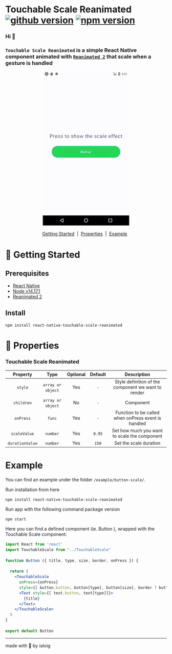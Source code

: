 
# Touchable Scale Reanimated [![github version](https://img.shields.io/github/package-json/v/ialoig/react-native-touchable-scale-reanimated)](https://img.shields.io/github/package-json/v/ialoig/react-native-touchable-scale-reanimated) [![npm version](https://img.shields.io/npm/v/react-native-touchable-scale-reanimated-reanimated?color=red)](https://img.shields.io/npm/v/react-native-touchable-scale-reanimated-reanimated?color=red)

### Hi 👋

### `Touchable Scale Reanimated` is a simple React Native component animated with [`Reanimated 2`](https://www.reanimated2.com/) that scale when a gesture is handled

<p align="center">
  <img src="./example/button-scale/src/assets/img/scale-button.gif" alt="TouchableScale">
</p>

<div align="center">
  <a href="#GettingStarted">Getting Started</a> &nbsp;|&nbsp;
  <a href="#Properties">Properties</a> &nbsp;|&nbsp;
  <a href="#Example">Example</a> &nbsp;
</div>

<h1 id="Getting-Started">🚀 Getting Started</h1>

## Prerequisites

* [React Native](https://facebook.github.io/react-native/docs/getting-started.html)
* [Node v14.17.1](https://nodejs.org/en/)
* [Reanimated 2](https://docs.swmansion.com/react-native-reanimated/)

## Install

```shell
npm install react-native-touchable-scale-reanimated
```

<h1 id="Properties">📝 Properties</h1>

### Touchable Scale Reanimated

| Property                      | Type                                                  | Optional |  Default                                                                                                                                                                                       | Description                                              |
| :-----: | :---------------------------------------------------: | :-------:| :-----------------------------------------------: | :--------------------:|
| `style`| `array or object`|Yes| `-`| Style definition of the component we want to render|
| `children`| `array or object`|No|`-`| Component|
| `onPress`| `func`|Yes|`-`| Function to be called when onPress event is handled|
| `scaleValue`| `number`|Yes|`0.95`| Set how much you want to scale the component|
| `durationValue`|`number`|Yes| `150`| Set the scale duration|

<h1 id="Example">Example</h1>

You can find an example under the folder `/example/button-scale/`.

Run installation from here

```shell
npm install react-native-touchable-scale-reanimated
```

Run app with the following command package version

```shell
npm start
```

Here you can find a defined component (ie. Button ), wrapped with the Touchable Scale component:

```jsx
import React from 'react'
import TouchableScale from "../TouchableScale"

function Button ({ title, type, size, border, onPress }) {

  return (
    <TouchableScale 
      onPress={onPress} 
      style={[ button.button, button[type], button[size], border ? button.border : null ]]}>
      <Text style={[ text.button, text[type]]}>
        {title}
      </Text>
    </TouchableScale>
  )
}

export default Button
```

---
made with 💪 by ialoig
